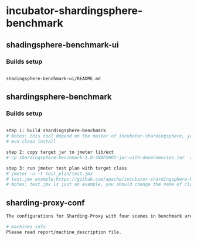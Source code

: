 # incubator-shardingsphere-benchmark
## shadingsphere-benchmark-ui
### Builds setup
```bash

shadingsphere-benchmark-ui/README.md

```
## shardingsphere-benchmark
### Builds setup
```bash

step 1: build shardingsphere-benchmark
# Notes: this tool depend on the master of incubator-shardingsphere, you should compile the master of incubator-shardingsphere first if the version of master has not been released.
# mvn clean install

step 2: copy target jar to jmeter lib/ext
# cp shardingsphere-benchmark-1.0-SNAPSHOT-jar-with-dependencies.jar  apache-jmeter-**/lib/ext

step 3: run jmeter test plan with target class
# jmeter –n –t test_plan/test.jmx
# test.jmx example:https://github.com/apache/incubator-shardingsphere-benchmark/tree/master/report/script/test_plan/test.jmx
# Notes: test.jmx is just an example, you should change the name of class according to your  performance code, and the ip/port in shardingsphere-benchmark should be modified to real machine.

```
## sharding-proxy-conf
```bash
The configurations for Sharding-Proxy with four scenes in benchmark are given here.

# machines info
Please read report/machine_description file.

```